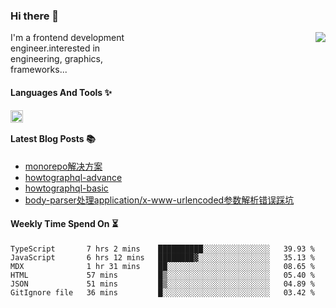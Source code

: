 <!--
**zhaohuanyuu/zhaohuanyuu** is a ✨ _special_ ✨ repository because its `README.md` (this file) appears on your GitHub profile.
-->

### Hi there 👋

<picture>
  <source media="(prefers-color-scheme: dark)" srcset="https://github-readme-stats.vercel.app/api?username=zhaohuanyuu&count_private=true&show_icons=true&theme=city_lights&hide_title=true">
  <img align="right" src="https://github-readme-stats.vercel.app/api?username=zhaohuanyuu&count_private=true&show_icons=true&hide_title=true">
</picture>

<p align="left" style="width:40%">I'm a frontend development engineer.interested in engineering, graphics, frameworks...</p>

#### Languages And Tools ✨

<img align="left" height="20" src="https://skillicons.dev/icons?i=js,ts,nodejs,react,vue,gatsby,materialui,graphql,nestjs,electron,flutter" />

</br>

#### Latest Blog Posts 📚
<!-- BLOG-POST-LIST:START -->
- [monorepo解决方案](https://zhy.gatsbyjs.io/post/monorepos)
- [howtographql-advance](https://zhy.gatsbyjs.io/blog/graphql-advance)
- [howtographql-basic](https://zhy.gatsbyjs.io/blog/graphql-basic)
- [body-parser处理application/x-www-urlencoded参数解析错误踩坑](https://zhy.gatsbyjs.io/post/body-parser)
<!-- BLOG-POST-LIST:END -->

#### Weekly Time Spend On ⏳
<!--START_SECTION:waka-->

```text
TypeScript       7 hrs 2 mins    ██████████░░░░░░░░░░░░░░░   39.93 %
JavaScript       6 hrs 12 mins   ████████▓░░░░░░░░░░░░░░░░   35.13 %
MDX              1 hr 31 mins    ██░░░░░░░░░░░░░░░░░░░░░░░   08.65 %
HTML             57 mins         █▒░░░░░░░░░░░░░░░░░░░░░░░   05.40 %
JSON             51 mins         █▒░░░░░░░░░░░░░░░░░░░░░░░   04.89 %
GitIgnore file   36 mins         █░░░░░░░░░░░░░░░░░░░░░░░░   03.42 %
```

<!--END_SECTION:waka-->
